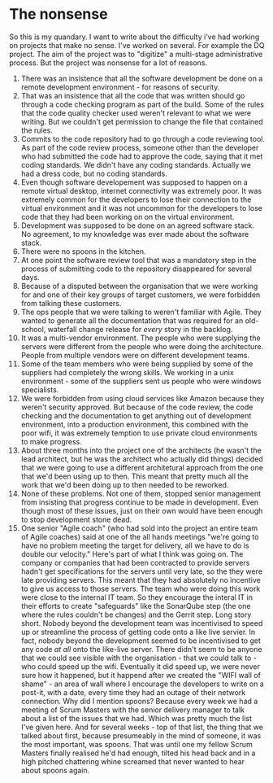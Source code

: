 <link rel="stylesheet" href="../assets/css/style.css">

# The nonsense 

So this is my quandary. I want to write about the difficulty i've had working on projects that make no sense. I've worked on several. For example the DQ project. The aim of the project was to "digitize" a multi-stage administrative process. But the project was nonsense for a lot of reasons.
1. There was an insistence that all the software development be done on a remote development environment - for reasons of security.
2. That was an insistence that all the code that was written should go through a code checking program as part of the build. Some of the rules that the code quality checker used weren't relevant to what we were writing. But we couldn't get permission to change the file that contained the rules.
3. Commits to the code repository had to go through a code reviewing tool. As part of the code review process, someone other than the developer who had submitted the code had to approve the code, saying that it met coding standards. We didn't have any coding standards. Actually we had a dress code, but no coding standards.
4. Even though software developement was supposed to happen on a remote virtual desktop, internet connectivity was extremely poor. It was extremely common for the developers to lose their connection to the virtual environment and it was not uncommon for the developers to lose code that they had been working on on the virtual environment.
5. Development was supposed to be done on an agreed software stack. No agreement, to my knowledge was ever made about the software stack.
6. There were no spoons in the kitchen.
7. At one point the software review tool that was a mandatory step in the process of submitting code to the repository disappeared for several days.
8. Because of a disputed between the organisation that we were working for and one of their key groups of target customers, we were forbidden from talking these customers.
9. The ops people that we were talking to weren't familiar with Agile. They wanted to generate all the documentation that was required for an old-school, waterfall change release for *every* story in the backlog.
10. It was a multi-vendor environment. The people who were supplying the servers were different from the people who were doing the architecture. People from multiple vendors were on different development teams.
11. Some of the team members who were being supplied by some of the suppliers had completely the wrong skills. We working in a unix environment - some of the suppliers sent us people who were windows specialists.
12. We were forbidden from using cloud services like Amazon because they weren't security approved. But because of the code review, the code checking and the documentation to get anything out of development environment, into a production environment, this combined with the poor wifi, it was extremely temption to use private cloud environments to make progress.
13. About three months into the project one of the architects (he wasn't the lead architect, but he was the architect who actually did things) decided that we were going to use a different architetural approach from the one that we'd been using up to then. This meant that pretty much all the work that we'd been doing up to then needed to be reworked.
14. None of these problems. Not one of them, stopped senior management from insisting that progress continue to be made in development. Even though most of these issues, just on their own would have been enough to stop development stone dead.
15. One senior "Agile coach" (who had sold into the project an entire team of Agile coaches) said at one of the all hands meetings "we're going to have no problem meeting the target for delivery, all we have to do is double our velocity."
Here's part of what I think was going on. The company or companies that had been contracted to provide servers hadn't get specifications for the servers until very late, so the they were late providing servers. This meant that they had absolutely no incentive to give us access to those servers. The team who were doing this work were close to the internal IT team. So they encourage the interal IT in their efforts to create "safeguards" like the SonarQube step (the one where the rules couldn't be changes) and the Gerrit step.
Long story short. Nobody beyond the development team was incentivised to speed up or streamline the process of getting code onto a like live servier. In fact, nobody beyond the development seemed to be incentivised to get any code *at all* onto the like-live server.
There didn't seem to be anyone that we could see visible with the organisation - that we could talk to - who could speed up the wifi. Eventually it did speed up, we were never sure how it happened, but it happend after we created the "WIFI wall of shame" - an area of wall where I encourage the developers to write on a post-it, with a date, every time they had an outage of their network connection.
Why did I mention spoons?
Because every week we had a meeting of Scrum Masters with the senior delivery manager to talk about a list of the issues that we had. Which was pretty much the list I've given here. And for several weeks - top of that list, the thing that we talked about first, because presumeably in the mind of someone, it was the most important, was spoons. 
That was until one my fellow Scrum Masters finally realised he'd had enough, tilted his head back and in a high pitched chattering whine screamed that never wanted to hear about spoons again.
